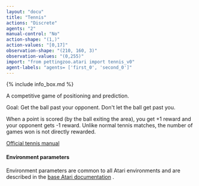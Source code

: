 ```yaml
---
layout: "docu"
title: "Tennis"
actions: "Discrete"
agents: "2"
manual-control: "No"
action-shape: "(1,)"
action-values: "[0,17]"
observation-shape: "(210, 160, 3)"
observation-values: "(0,255)"
import: "from pettingzoo.atari import tennis_v0"
agent-labels: "agents= ['first_0', 'second_0']"
---
```


{% include info_box.md %}



A competitive game of positioning and prediction.

Goal: Get the ball past your opponent. Don't let the ball get past you.

When a point is scored (by the ball exiting the area), you get +1 reward and your opponent gets -1 reward. Unlike normal tennis matches, the number of games won is not directly rewarded.

[Official tennis manual](https://atariage.com/manual_html_page.php?SoftwareLabelID=555)

#### Environment parameters

Environment parameters are common to all Atari environments and are described in the [base Atari documentation](../atari) .
